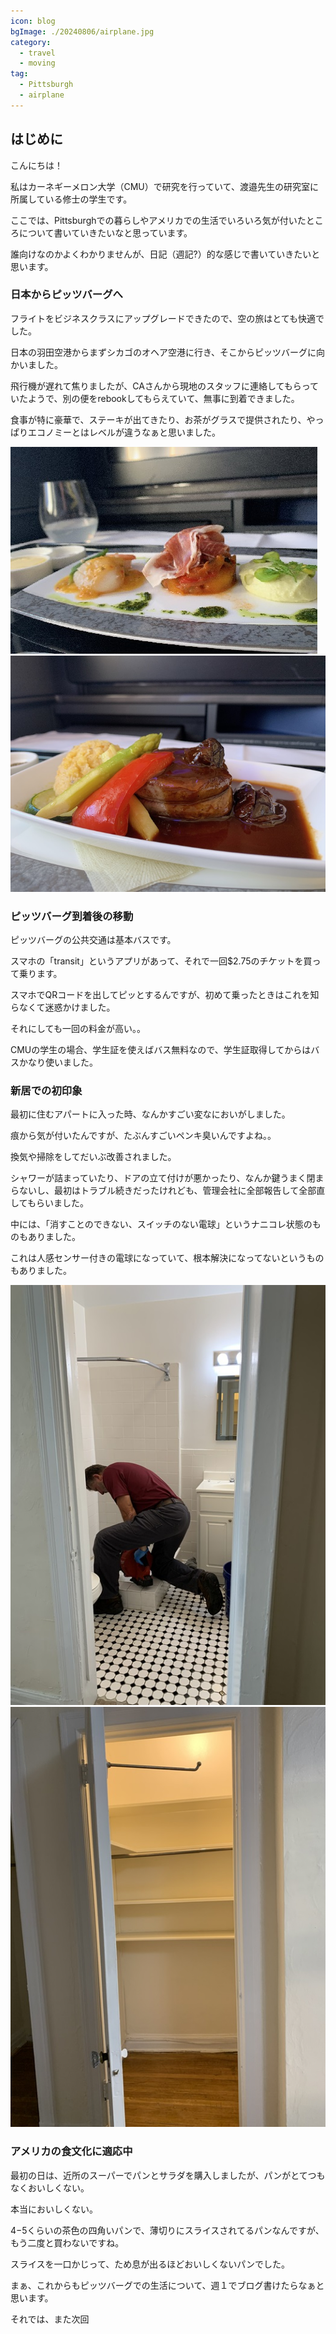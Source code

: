 ```yaml
---
icon: blog
bgImage: ./20240806/airplane.jpg
category:
  - travel
  - moving
tag:
  - Pittsburgh
  - airplane
---
```


## はじめに

こんにちは！

私はカーネギーメロン大学（CMU）で研究を行っていて、渡邉先生の研究室に所属している修士の学生です。

ここでは、Pittsburghでの暮らしやアメリカでの生活でいろいろ気が付いたところについて書いていきたいなと思っています。

誰向けなのかよくわかりませんが、日記（週記?）的な感じで書いていきたいと思います。


### 日本からピッツバーグへ

フライトをビジネスクラスにアップグレードできたので、空の旅はとても快適でした。

日本の羽田空港からまずシカゴのオヘア空港に行き、そこからピッツバーグに向かいました。

飛行機が遅れて焦りましたが、CAさんから現地のスタッフに連絡してもらっていたようで、別の便をrebookしてもらえていて、無事に到着できました。

食事が特に豪華で、ステーキが出てきたり、お茶がグラスで提供されたり、やっぱりエコノミーとはレベルが違うなぁと思いました。

![](./20240806/food_1.jpg)
![](./20240806/food_2.jpg)


### ピッツバーグ到着後の移動

ピッツバーグの公共交通は基本バスです。

スマホの「transit」というアプリがあって、それで一回$2.75のチケットを買って乗ります。

スマホでQRコードを出してピッとするんですが、初めて乗ったときはこれを知らなくて迷惑かけました。

それにしても一回の料金が高い。。

CMUの学生の場合、学生証を使えばバス無料なので、学生証取得してからはバスかなり使いました。

### 新居での初印象

最初に住むアパートに入った時、なんかすごい変なにおいがしました。

痕から気が付いたんですが、たぶんすごいペンキ臭いんですよね。。

換気や掃除をしてだいぶ改善されました。

シャワーが詰まっていたり、ドアの立て付けが悪かったり、なんか鍵うまく閉まらないし、最初はトラブル続きだったけれども、管理会社に全部報告して全部直してもらいました。

中には、「消すことのできない、スイッチのない電球」というナニコレ状態のものもありました。

これは人感センサー付きの電球になっていて、根本解決になってないというものもありました。

![](./20240806/ojisan.jpg)
![](./20240806/denkyu.jpg)


### アメリカの食文化に適応中

最初の日は、近所のスーパーでパンとサラダを購入しましたが、パンがとてつもなくおいしくない。

本当においしくない。

$4-$5くらいの茶色の四角いパンで、薄切りにスライスされてるパンなんですが、もう二度と買わないですね。

スライスを一口かじって、ため息が出るほどおいしくないパンでした。

まぁ、これからもピッツバーグでの生活について、週１でブログ書けたらなぁと思います。

それでは、また次回
